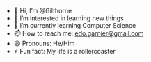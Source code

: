 - 👋 Hi, I’m @Gilthorne
- 👀 I’m interested in learning new things
- 🌱 I’m currently learning Computer Science
- 📫 How to reach me: edo.garnier@gmail.com
- 😄 Pronouns: He/Him
- ⚡ Fun fact: My life is a rollercoaster

<!---
Gilthorne/Gilthorne is a ✨ special ✨ repository because its `README.md` (this file) appears on your GitHub profile.
You can click the Preview link to take a look at your changes.
--->

